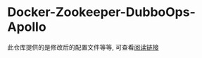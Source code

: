 # Docker-Zookeeper-DubboOps-Apollo

此仓库提供的是修改后的配置文件等等, 可查看[阅读链接](https://skyhuangjing.github.io/2018/09/13/dubbo-apllo-docker/#more)
